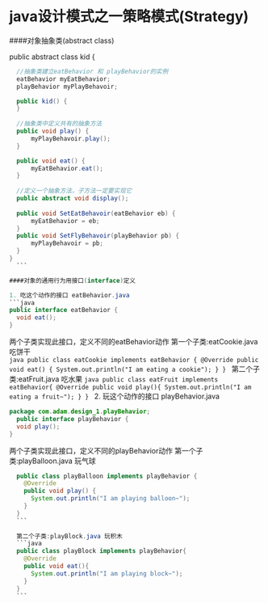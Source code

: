 # java设计模式之一策略模式(Strategy)

####对象抽象类(abstract class)
  
  public abstract class kid {
  ```java
    //抽象类建立eatBehavior 和 playBehavior的实例
    eatBehavior myEatBehavior;
    playBehavior myPlayBehavoir;

    public kid() {
    }
    
    //抽象类中定义共有的抽象方法
    public void play() {
        myPlayBehavoir.play();
    }

    public void eat() {
        myEatBehavior.eat();
    }
    
    //定义一个抽象方法，子方法一定要实现它
    public abstract void display();
    
    public void SetEatBehavoir(eatBehavior eb) {
        myEatBehavior = eb;
    }
    public void SetFlyBehavoir(playBehavior pb) {
        myPlayBehavoir = pb;
    }
  }
    ```

####对象的通用行为用接口(interface)定义
  
  1. 吃这个动作的接口 eatBehavior.java
  ```java
  public interface eatBehavior {
    void eat();
  }
  ```
  
  两个子类实现此接口，定义不同的eatBehavior动作
    第一个子类:eatCookie.java 吃饼干    
    ```java
    public class eatCookie implements eatBehavior {
      @Override
      public void eat() {
        System.out.println("I am eating a cookie");
      }
    }
    ```
    第二个子类:eatFruit.java 吃水果
    ```java
    public class eatFruit implements eatBehavior{
      @Override
      public void play(){
        System.out.println("I am eating a fruit~");
      }
    }
    ```
  2. 玩这个动作的接口 playBehavior.java
  ```java
  package com.adam.design_1.playBehavior;
    public interface playBehavior {
    void play();
  }
  ```
  两个子类实现此接口，定义不同的playBehavior动作
    第一个子类:playBalloon.java 玩气球
  ```java
    public class playBalloon implements playBehavior {
      @Override
      public void play() {
        System.out.println("I am playing balloon~");
      }
    }
    ```
    
    第二个子类:playBlock.java 玩积木
    ```java
    public class playBlock implements playBehavior{
      @Override
      public void eat(){
        System.out.println("I am playing block~");
      }
    }
    ```
  
  





